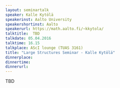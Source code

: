 ```yaml
---
layout: seminartalk
speaker: Kalle Kytölä
speakerinst: Aalto University
speakershortinst: Aalto
speakerurl: https://math.aalto.fi/~kkytola/
talktitle:  TBD
talkdate: 05.04.2016
talktime: 16.15
talkplace: AScI lounge (TUAS 3161)
title: "Large Structures Seminar - Kalle Kytölä"
dinnerplace: 
dinnertime: 
dinnerurl: 
---
```

TBD
